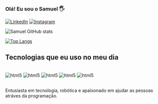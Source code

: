### Olá! Eu sou o Samuel 🖐️

[![LinkedIn](https://img.shields.io/badge/LinkedIn-0077B5?style=for-the-badge&logo=linkedin&logoColor=white)](https://www.linkedin.com/in/samuel-de-melo-8a9a1222b/)
[![Instagram](https://img.shields.io/badge/Instagram-E4405F?style=for-the-badge&logo=instagram&logoColor=white)](https://www.instagram.com/samualvez_/)

![Samuel GitHub stats](https://github-readme-stats.vercel.app/api?username=samuel-melo1&show_icons=true&theme=dracula)

[![Top Langs](https://github-readme-stats.vercel.app/api/top-langs/?username=samuel-melo1&layout=compact&theme=dracula)](https://github.com/samuel-melo1/github-readme-stats)
## Tecnologias que eu uso no meu dia 

<div style="display:inline_block"><br/>
  <img align="center" alt="html5" src="https://img.shields.io/badge/JavaScript-F7DF1E?style=for-the-badge&logo=javascript&logoColor=black">
  <img align="center" alt="html5" src="https://img.shields.io/badge/HTML5-E34F26?style=for-the-badge&logo=html5&logoColor=white">
  <img align="center" alt="html5" src="https://img.shields.io/badge/CSS3-1572B6?style=for-the-badge&logo=css3&logoColor=white">
  <img align="center" alt="html5" src="https://img.shields.io/badge/Java-ED8B00?style=for-the-badge&logo=openjdk&logoColor=white">
  <img align="center" alt="html5" src="https://img.shields.io/badge/Spring-6DB33F?style=for-the-badge&logo=spring&logoColor=white">
</div><br/>

Entusiasta em tecnologia, robótica e apaixonado em ajudar as pessoas atráves da programação.

